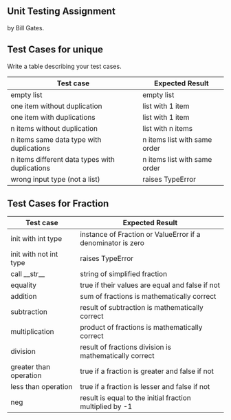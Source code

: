 ## Unit Testing Assignment

by Bill Gates.

## Test Cases for unique

Write a table describing your test cases.

| Test case                                      | Expected Result              |
| ---------------------------------------------- | ---------------------------- |
| empty list                                     | empty list                   |
| one item without duplication                   | list with 1 item             |
| one item with duplications                     | list with 1 item             |
| n items without duplication                    | list with n items            |
| n items same data type with duplications       | n items list with same order |
| n items different data types with duplications | n items list with same order |
| wrong input type (not a list)                  | raises TypeError             |

## Test Cases for Fraction

| Test case              | Expected Result                                             |
| ---------------------- | ----------------------------------------------------------- |
| init with int type     | instance of Fraction or ValueError if a denominator is zero |
| init with not int type | raises TypeError                                            |
| call \_\_str\_\_       | string of simplified fraction                               |
| equality               | true if their values are equal and false if not             |
| addition               | sum of fractions is mathematically correct                  |
| subtraction            | result of subtraction is mathematically correct             |
| multiplication         | product of fractions is mathematically correct              |
| division               | result of fractions division is mathematically correct      |
| greater than operation | true if a fraction is greater and false if not              |
| less than operation    | true if a fraction is lesser and false if not               |
| neg                    | result is equal to the initial fraction multiplied by -1    |
